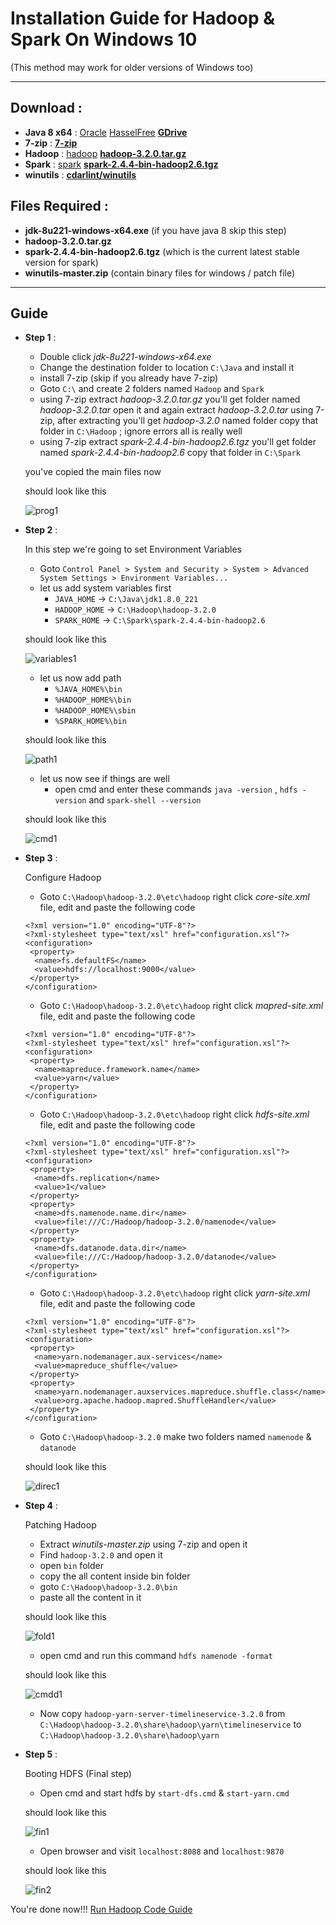 # Installation Guide for Hadoop & Spark On Windows 10
(This method may work for older versions of Windows too)
___
## Download :
* **Java 8 x64** : [Oracle](https://www.oracle.com/technetwork/java/javase/downloads/jdk8-downloads-2133151.html) [HasselFree](https://adoptopenjdk.net/) [**GDrive**](https://drive.google.com/open?id=1fwl4qr5AuJZJUn_ccQxsr1Z-bIXcsIVG)
* **7-zip** : [**7-zip**](https://www.7-zip.org/)
* **Hadoop** : [hadoop](https://hadoop.apache.org/releases.html) [**hadoop-3.2.0.tar.gz**](https://archive.apache.org/dist/hadoop/common/hadoop-3.2.0/hadoop-3.2.0.tar.gz)
* **Spark** : [spark](https://spark.apache.org/downloads.html) [**spark-2.4.4-bin-hadoop2.6.tgz**](https://www.apache.org/dist/spark/spark-2.4.4/spark-2.4.4-bin-hadoop2.6.tgz)
* **winutils** : [**cdarlint/winutils**](https://github.com/cdarlint/winutils/archive/master.zip)

## Files Required :
* **jdk-8u221-windows-x64.exe** (if you have java 8 skip this step)
* **hadoop-3.2.0.tar.gz**
* **spark-2.4.4-bin-hadoop2.6.tgz** (which is the current latest stable version for spark)
* **winutils-master.zip** (contain binary files for windows / patch file)
___
## Guide
* **Step 1** :
  * Double click _jdk-8u221-windows-x64.exe_
  * Change the destination folder to location `C:\Java` and install it
  * install 7-zip (skip if you already have 7-zip)
  * Goto `C:\` and create 2 folders named `Hadoop` and `Spark`
  * using 7-zip extract _hadoop-3.2.0.tar.gz_ you'll get folder named _hadoop-3.2.0.tar_ open it and again extract _hadoop-3.2.0.tar_ using 7-zip, after extracting you'll get _hadoop-3.2.0_ named folder copy that folder in `C:\Hadoop` ; ignore errors all is really well
  * using 7-zip extract _spark-2.4.4-bin-hadoop2.6.tgz_ you'll get folder named _spark-2.4.4-bin-hadoop2.6_ copy that folder in `C:\Spark`

  you've copied the main files now

   should look like this

   ![prog1](https://user-images.githubusercontent.com/9783913/63634634-ced4bd80-c676-11e9-9cfd-24c239f39eca.PNG)

* **Step 2** :

   In this step we're going to set Environment Variables

  * Goto `Control Panel > System and Security > System > Advanced System Settings > Environment Variables...`
  * let us add system variables first
    * `JAVA_HOME` -> `C:\Java\jdk1.8.0_221`
    * `HADOOP_HOME` -> `C:\Hadoop\hadoop-3.2.0`
    * `SPARK_HOME` -> `C:\Spark\spark-2.4.4-bin-hadoop2.6`

   should look like this

   ![variables1](https://user-images.githubusercontent.com/9783913/64818871-9ae01e80-d5ca-11e9-8cf9-18d421a1330e.PNG)
  * let us now add path
    * `%JAVA_HOME%\bin`
    * `%HADOOP_HOME%\bin`
    * `%HADOOP_HOME%\sbin`
    * `%SPARK_HOME%\bin`

   should look like this

   ![path1](https://user-images.githubusercontent.com/9783913/63622948-d9ab3600-c615-11e9-9de8-e883f3496a94.PNG)
  * let us now see if things are well
    * open cmd and enter these commands `java -version` , `hdfs -version` and `spark-shell --version`

   should look like this

   ![cmd1](https://user-images.githubusercontent.com/9783913/64819041-fa3e2e80-d5ca-11e9-8846-376247b07e28.PNG)

* **Step 3** :

  Configure Hadoop

  * Goto `C:\Hadoop\hadoop-3.2.0\etc\hadoop` right click _core-site.xml_ file, edit and paste the following code
  ```
  <?xml version="1.0" encoding="UTF-8"?>
  <?xml-stylesheet type="text/xsl" href="configuration.xsl"?>
  <configuration>
   <property>
    <name>fs.defaultFS</name>
    <value>hdfs://localhost:9000</value>
   </property>
  </configuration>
  ```
  * Goto `C:\Hadoop\hadoop-3.2.0\etc\hadoop` right click _mapred-site.xml_ file, edit and paste the following code
  ```
  <?xml version="1.0" encoding="UTF-8"?>
  <?xml-stylesheet type="text/xsl" href="configuration.xsl"?>
  <configuration>
   <property>
    <name>mapreduce.framework.name</name>
    <value>yarn</value>
   </property>
  </configuration>
  ```
  * Goto `C:\Hadoop\hadoop-3.2.0\etc\hadoop` right click _hdfs-site.xml_ file, edit and paste the following code
  ```
  <?xml version="1.0" encoding="UTF-8"?>
  <?xml-stylesheet type="text/xsl" href="configuration.xsl"?>
  <configuration>
   <property>
    <name>dfs.replication</name>
    <value>1</value>
   </property>
   <property>
    <name>dfs.namenode.name.dir</name>
    <value>file:///C:/Hadoop/hadoop-3.2.0/namenode</value>
   </property>
   <property>
    <name>dfs.datanode.data.dir</name>
    <value>file:///C:/Hadoop/hadoop-3.2.0/datanode</value>
   </property>
  </configuration>
  ```
  * Goto `C:\Hadoop\hadoop-3.2.0\etc\hadoop` right click _yarn-site.xml_ file, edit and paste the following code
  ```
  <?xml version="1.0" encoding="UTF-8"?>
  <?xml-stylesheet type="text/xsl" href="configuration.xsl"?>
  <configuration>
   <property>
    <name>yarn.nodemanager.aux-services</name>
    <value>mapreduce_shuffle</value>
   </property>
   <property>
    <name>yarn.nodemanager.auxservices.mapreduce.shuffle.class</name>
    <value>org.apache.hadoop.mapred.ShuffleHandler</value>
   </property>
  </configuration>
  ```
  * Goto `C:\Hadoop\hadoop-3.2.0` make two folders named `namenode` & `datanode`

   should look like this

   ![direc1](https://user-images.githubusercontent.com/9783913/63624672-d6667900-c61a-11e9-8589-66b1f2e4edf3.PNG)

* **Step 4** :

  Patching Hadoop

  * Extract _winutils-master.zip_ using 7-zip and open it
  * Find `hadoop-3.2.0` and open it
  * open `bin` folder
  * copy the all content inside bin folder
  * goto `C:\Hadoop\hadoop-3.2.0\bin`
  * paste all the content in it

   should look like this

   ![fold1](https://user-images.githubusercontent.com/9783913/64818653-1db4a980-d5ca-11e9-8ce3-a3c71cc2bd09.PNG)

  * open cmd and run this command `hdfs namenode -format`

   should look like this

   ![cmdd1](https://user-images.githubusercontent.com/9783913/63625375-0e6ebb80-c61d-11e9-9308-1d221c9fa04f.PNG)

  * Now copy `hadoop-yarn-server-timelineservice-3.2.0` from `C:\Hadoop\hadoop-3.2.0\share\hadoop\yarn\timelineservice` to `C:\Hadoop\hadoop-3.2.0\share\hadoop\yarn`

* **Step 5** :

  Booting HDFS (Final step)

  * Open cmd and start hdfs by `start-dfs.cmd` & `start-yarn.cmd`

   should look like this

   ![fin1](https://user-images.githubusercontent.com/9783913/63625684-f64b6c00-c61d-11e9-886c-cc0c93599f15.PNG)

  * Open browser and visit `localhost:8088` and `localhost:9870`

   should look like this

   ![fin2](https://user-images.githubusercontent.com/9783913/63625851-88ec0b00-c61e-11e9-8cdd-0576b85b7cfe.PNG)

You're done now!!!
[Run Hadoop Code Guide](https://github.com/bhupendpatil/Fun/blob/master/RunHadoopCode/README.md)
